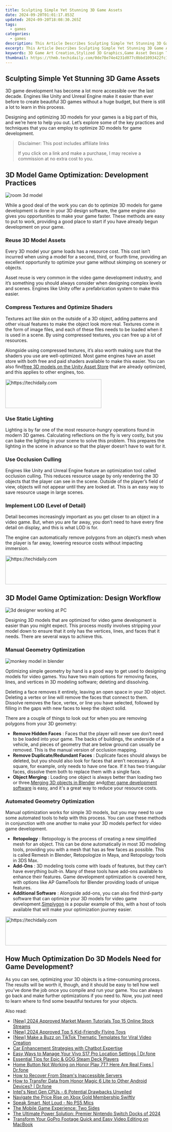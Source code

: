 ```yaml
---
title: Sculpting Simple Yet Stunning 3D Game Assets
date: 2024-09-20T01:01:17.853Z
updated: 2024-09-20T18:08:30.265Z
tags:
  - games
categories:
  - games
description: This Article Describes Sculpting Simple Yet Stunning 3D Game Assets
excerpt: This Article Describes Sculpting Simple Yet Stunning 3D Game Assets
keywords: 3D Game Art Creation,Stylized 3D Graphics,Game Asset Design Techniques,Simplicity in Game Graphics,Stunning Video Game Visuals,Efficient 3D Model Design,Innovative Game Asset Production
thumbnail: https://thmb.techidaily.com/0de78e74e4231d077c0bbd1093422fc13ce8314c6f52350885d9fed67ecbab12.jpg
---
```


## Sculpting Simple Yet Stunning 3D Game Assets

 3D game development has become a lot more accessible over the last decade. Engines like Unity and Unreal Engine make it easier than ever before to create beautiful 3D games without a huge budget, but there is still a lot to learn in this process.

 Designing and optimizing 3D models for your games is a big part of this, and we’re here to help you out. Let’s explore some of the key practices and techniques that you can employ to optimize 3D models for game development.

>  Disclaimer: This post includes affiliate links
>
>  If you click on a link and make a purchase, I may receive a commission at no extra cost to you.
>

## 3D Model Game Optimization: Development Practices

![room 3d model](https://static1.makeuseofimages.com/wordpress/wp-content/uploads/2023/07/room-3d-model.jpg)

 While a good deal of the work you can do to optimize 3D models for game development is done in your 3D design software, the game engine also gives you opportunities to make your game faster. These methods are easy to put to work, providing a good place to start if you have already begun development on your game.

### Reuse 3D Model Assets

 Every 3D model your game loads has a resource cost. This cost isn’t incurred when using a model for a second, third, or fourth time, providing an excellent opportunity to optimize your game without skimping on scenery or objects.

 Asset reuse is very common in the video game development industry, and it’s something you should always consider when designing complex levels and scenes. Engines like Unity offer a prefabrication system to make this easier.

### Compress Textures and Optimize Shaders

 Textures act like skin on the outside of a 3D object, adding patterns and other visual features to make the object look more real. Textures come in the form of image files, and each of these files needs to be loaded when it is used in a scene. By using compressed textures, you can free up a lot of resources.

 Alongside using compressed textures, it’s also worth making sure that the shaders you use are well-optimized. Most game engines have an asset store with both free and paid shaders available to make this easier. You can also find[free 3D models on the Unity Asset Store](https://www.makeuseof.com/unity-free-assets-websites/) that are already optimized, and this applies to other engines, too.

<!-- affiliate ads begin -->
<a href="https://aligracehair.sjv.io/c/5597632/1885999/19272" target="_top" id="1885999">
  <img src="//a.impactradius-go.com/display-ad/19272-1885999" border="0" alt="https://techidaily.com" width="300" height="90"/>
</a>
<img height="0" width="0" src="https://aligracehair.sjv.io/i/5597632/1885999/19272" style="position:absolute;visibility:hidden;" border="0" />
<!-- affiliate ads end -->

### Use Static Lighting

 Lighting is by far one of the most resource-hungry operations found in modern 3D games. Calculating reflections on the fly is very costly, but you can bake the lighting in your scene to solve this problem. This prepares the lighting in the scene in advance so that the player doesn’t have to wait for it.

### Use Occlusion Culling

 Engines like Unity and Unreal Engine feature an optimization tool called occlusion culling. This reduces resource usage by only rendering the 3D objects that the player can see in the scene. Outside of the player’s field of view, objects will not appear until they are looked at. This is an easy way to save resource usage in large scenes.

### Implement LOD (Level of Detail)

 Detail becomes increasingly important as you get closer to an object in a video game. But, when you are far away, you don’t need to have every fine detail on display, and this is what LOD is for.

 The engine can automatically remove polygons from an object’s mesh when the player is far away, lowering resource costs without impacting immersion.

<!-- affiliate ads begin -->
<a href="https://aligracehair.sjv.io/c/5597632/1925489/19272" target="_top" id="1925489">
  <img src="//a.impactradius-go.com/display-ad/19272-1925489" border="0" alt="https://techidaily.com" width="728" height="90"/>
</a>
<img height="0" width="0" src="https://aligracehair.sjv.io/i/5597632/1925489/19272" style="position:absolute;visibility:hidden;" border="0" />
<!-- affiliate ads end -->

## 3D Model Game Optimization: Design Workflow

![3d designer working at PC](https://static1.makeuseofimages.com/wordpress/wp-content/uploads/2023/07/3d-designer.jpg)

 Designing 3D models that are optimized for video game development is easier than you might expect. This process mostly involves stripping your model down to ensure that it only has the vertices, lines, and faces that it needs. There are several ways to achieve this.

### Manual Geometry Optimization

![monkey model in blender](https://static1.makeuseofimages.com/wordpress/wp-content/uploads/2023/07/manual-3d-optimization.jpg)

 Optimizing simple geometry by hand is a good way to get used to designing models for video games. You have two main options for removing faces, lines, and vertices in 3D modeling software; deleting and dissolving.

 Deleting a face removes it entirely, leaving an open space in your 3D object. Deleting a vertex or line will remove the faces that connect to them. Dissolve removes the face, vertex, or line you have selected, followed by filling in the gaps with new faces to keep the object solid.

 There are a couple of things to look out for when you are removing polygons from your 3D geometry:

* **Remove Hidden Faces** : Faces that the player will never see don’t need to be loaded into your game. The backs of buildings, the underside of a vehicle, and pieces of geometry that are below ground can usually be removed. This is the manual version of occlusion mapping.
* **Remove Duplicate/Redundant Faces** : Duplicate faces should always be deleted, but you should also look for faces that aren’t necessary. A square, for example, only needs to have one face. If it has two triangular faces, dissolve them both to replace them with a single face.
* **Object Merging** : Loading one object is always better than loading two or three.[Merging 3D objects in Blender](https://www.makeuseof.com/merge-objects-in-blender/) and[other game development software](https://www.makeuseof.com/tag/five-free-game-development-tools-make-your-own-games/) is easy, and it's a great way to reduce your resource costs.

### Automated Geometry Optimization

 Manual optimization works for simple 3D models, but you may need to use some automated tools to help with this process. You can use these methods in conjunction with one another to make your 3D models perfect for video game development.

* **Retopology** : Retopology is the process of creating a new simplified mesh for an object. This can be done automatically in most 3D modeling tools, providing you with a mesh that has as few faces as possible. This is called Remesh in Blender, Retopologize in Maya, and Retopology tools in 3DS Max.
* **Add-Ons** : 3D modeling tools come with loads of features, but they can’t have everything built-in. Many of these tools have add-ons available to enhance their features. Game development optimization is covered here, with options like AP GameTools for Blender providing loads of unique features.
* **Additional Software** : Alongside add-ons, you can also find third-party software that can optimize your 3D models for video game development.[Simplygon](https://www.simplygon.com/) is a popular example of this, with a host of tools available that will make your optimization journey easier.

<!-- affiliate ads begin -->
<a href="https://unicoeye.pxf.io/c/5597632/2134218/18498" target="_top" id="2134218">
  <img src="//a.impactradius-go.com/display-ad/18498-2134218" border="0" alt="https://techidaily.com" width="728" height="90"/>
</a>
<img height="0" width="0" src="https://unicoeye.pxf.io/i/5597632/2134218/18498" style="position:absolute;visibility:hidden;" border="0" />
<!-- affiliate ads end -->

## How Much Optimization Do 3D Models Need for Game Development?

 As you can see, optimizing your 3D objects is a time-consuming process. The results will be worth it, though, and it should be easy to tell how well you’ve done the job once you compile and run your game. You can always go back and make further optimizations if you need to. Now, you just need to learn where to find some beautiful textures for your objects.

<ins class="adsbygoogle"
     style="display:block"
     data-ad-format="autorelaxed"
     data-ad-client="ca-pub-7571918770474297"
     data-ad-slot="1223367746"></ins>

<ins class="adsbygoogle"
     style="display:block"
     data-ad-client="ca-pub-7571918770474297"
     data-ad-slot="8358498916"
     data-ad-format="auto"
     data-full-width-responsive="true"></ins>

<span class="atpl-alsoreadstyle">Also read:</span>
<div><ul>
<li><a href="https://youtube-docs.techidaily.com/024-approved-market-maven-tutorials-top-15-online-stock-streams/"><u>[New] 2024 Approved Market Maven Tutorials Top 15 Online Stock Streams</u></a></li>
<li><a href="https://fox-boxes.techidaily.com/new-2024-approved-top-5-kid-friendly-flying-toys/"><u>[New] 2024 Approved Top 5 Kid-Friendly Flying Toys</u></a></li>
<li><a href="https://tiktok-clips.techidaily.com/new-make-a-buzz-on-tiktok-thematic-templates-for-viral-video-creation/"><u>[New] Make a Buzz on TikTok Thematic Templates for Viral Video Creation</u></a></li>
<li><a href="https://tech-savvy.techidaily.com/car-enhancement-strategies-with-chatbot-expertise/"><u>Car Enhancement Strategies with Chatbot Expertise</u></a></li>
<li><a href="https://android-location.techidaily.com/easy-ways-to-manage-your-vivo-s17-pro-location-settings-drfone-by-drfone-virtual/"><u>Easy Ways to Manage Your Vivo S17 Pro Location Settings | Dr.fone</u></a></li>
<li><a href="https://games-able.techidaily.com/essential-tips-for-epic-and-gog-steam-deck-players/"><u>Essential Tips for Epic & GOG Steam Deck Players</u></a></li>
<li><a href="https://change-location.techidaily.com/home-button-not-working-on-honor-play-7t-here-are-real-fixes-drfone-by-drfone-fix-android-problems-fix-android-problems/"><u>Home Button Not Working on Honor Play 7T? Here Are Real Fixes | Dr.fone</u></a></li>
<li><a href="https://games-able.techidaily.com/how-to-recover-from-steams-inaccessible-servers/"><u>How to Recover From Steam's Inaccessible Servers</u></a></li>
<li><a href="https://android-transfer.techidaily.com/how-to-transfer-data-from-honor-magic-6-lite-to-other-android-devices-drfone-by-drfone-transfer-from-android-transfer-from-android/"><u>How to Transfer Data from Honor Magic 6 Lite to Other Android Devices? | Dr.fone</u></a></li>
<li><a href="https://games-able.techidaily.com/intels-next-gen-cpus-6-potential-drawbacks-unveiled/"><u>Intel's Next Gen CPUs - 6 Potential Drawbacks Unveiled</u></a></li>
<li><a href="https://games-able.techidaily.com/navigate-the-price-rise-on-xbox-gold-membership-swiftly/"><u>Navigate the Price Rise on Xbox Gold Membership Swiftly</u></a></li>
<li><a href="https://games-able.techidaily.com/speak-smart-not-loud-no-ps5-mics/"><u>Speak Smart, Not Loud - No PS5 Mics</u></a></li>
<li><a href="https://games-able.techidaily.com/the-mobile-game-experience-two-sides/"><u>The Mobile Game Experience: Two Sides</u></a></li>
<li><a href="https://games-able.techidaily.com/the-ultimate-power-solution-premier-nintendo-switch-docks-of-2024/"><u>The Ultimate Power Solution: Premier Nintendo Switch Docks of 2024</u></a></li>
<li><a href="https://ai-vdieo-software.techidaily.com/transform-your-gopro-footage-quick-and-easy-video-editing-on-macbook/"><u>Transform Your GoPro Footage Quick and Easy Video Editing on MacBook</u></a></li>
</ul></div>


